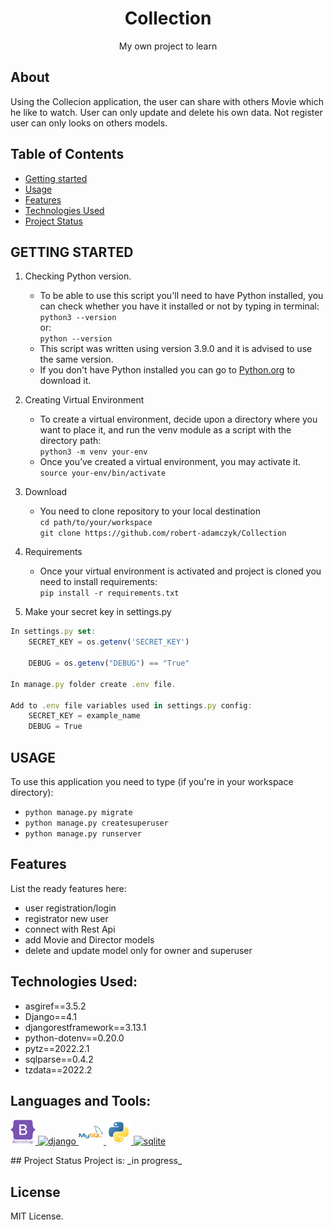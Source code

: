 <div align="center">
  <h1 align="center">Collection</h1>
  <p align="center">
    My own project to learn
    
  </p>
</div>


## About

Using the Collecion application, the user can share with others Movie which he like to watch. User can only update and delete his own data. Not register user can only looks on others models.

## Table of Contents
* [Getting started](#getting-started)
* [Usage](#usage)
* [Features](#features)
* [Technologies Used](#technologies-used)
* [Project Status](#project-status)


## GETTING STARTED

1. Checking Python version.
    - To be able to use this script you'll need to have Python installed, you can check whether you have it installed or not by typing in terminal:  
`python3 --version`  
or:  
`python --version` 
    - This script was written using version 3.9.0 and it is advised to use the same version.
    - If you don't have Python installed you can go to [Python.org](https://www.python.org/downloads/) to download it.
    
 2. Creating Virtual Environment 
    - To create a virtual environment, decide upon a directory where you want to place it, and run the venv module as a script with the directory path:  
    `python3 -m venv your-env`  
    - Once you’ve created a virtual environment, you may activate it.  
    `source your-env/bin/activate`
    
 3. Download
     - You need to clone repository to your local destination  
    `cd path/to/your/workspace`  
    `git clone https://github.com/robert-adamczyk/Collection`
    
 4. Requirements
    - Once your virtual environment is activated and project is cloned you need to install requirements:  
    `pip install -r requirements.txt`
    
 5. Make your secret key in settings.py     
   ```js
   In settings.py set:
       SECRET_KEY = os.getenv('SECRET_KEY')
   
       DEBUG = os.getenv("DEBUG") == "True"
   
   In manage.py folder create .env file.
   
   Add to .env file variables used in settings.py config: 
       SECRET_KEY = example_name
       DEBUG = True
   ```
    
 ## USAGE
 
 To use this application you need to type (if you're in your workspace directory): 
 
 - `python manage.py migrate`
 - `python manage.py createsuperuser`
 - `python manage.py runserver`  
    
 ## Features
   List the ready features here:
   - user registration/login
   - registrator new user
   - connect with Rest Api
   - add Movie and Director models
   - delete and update model only for owner and superuser
   
  
## Technologies Used:
  - asgiref==3.5.2
  - Django==4.1
  - djangorestframework==3.13.1
  - python-dotenv==0.20.0
  - pytz==2022.2.1
  - sqlparse==0.4.2
  - tzdata==2022.2


## Languages and Tools:
<p align="left"> <a href="https://getbootstrap.com" target="_blank" rel="noreferrer"> <img src="https://raw.githubusercontent.com/devicons/devicon/master/icons/bootstrap/bootstrap-plain-wordmark.svg" alt="bootstrap" width="40" height="40"/> </a> <a href="https://www.w3schools.com/cpp/" target="_blank" rel="noreferrer"> <img src="https://cdn.worldvectorlogo.com/logos/django.svg" alt="django" width="40" height="40"/> </a> <a href="https://www.w3.org/html/" target="_blank" rel="noreferrer"> <img src="https://raw.githubusercontent.com/devicons/devicon/master/icons/mysql/mysql-original-wordmark.svg" alt="mysql" width="40" height="40"/> </a> <a href="https://www.python.org" target="_blank" rel="noreferrer"> <img src="https://raw.githubusercontent.com/devicons/devicon/master/icons/python/python-original.svg" alt="python" width="40" height="40"/> </a> <a href="https://www.sqlite.org/" target="_blank" rel="noreferrer"> <img src="https://www.vectorlogo.zone/logos/sqlite/sqlite-icon.svg" alt="sqlite" width="40" height=40"/> </a> </p>
## Project Status
Project is: _in progress_


## License

MIT License.
